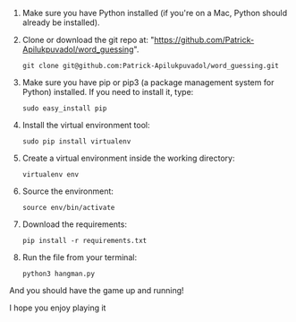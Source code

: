 1. Make sure you have Python installed (if you're on a Mac, Python should already be installed).

1. Clone or download the git repo at: "https://github.com/Patrick-Apilukpuvadol/word_guessing".

     `git clone git@github.com:Patrick-Apilukpuvadol/word_guessing.git`

1. Make sure you have pip or pip3 (a package management system for Python) installed. If you need to install it, type:  

     `sudo easy_install pip`

1. Install the virtual environment tool:

     `sudo pip install virtualenv`

1. Create a virtual environment inside the working directory:

     `virtualenv env`

1. Source the environment:

     `source env/bin/activate`

1. Download the requirements:

     `pip install -r requirements.txt`

1. Run the file from your terminal:

     `python3 hangman.py`

And you should have the game up and running! 

I hope you enjoy playing it 